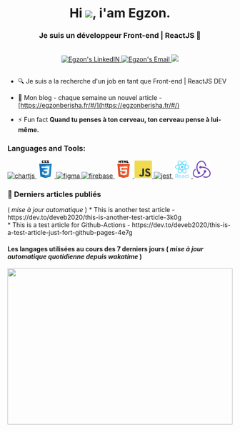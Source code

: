 <h1 align="center"> Hi <img src="https://media.giphy.com/media/hvRJCLFzcasrR4ia7z/giphy.gif" width="30px">, i'am Egzon.
<h3 align="center">Je suis un développeur Front-end | ReactJS 🚀</h3><br/>
 
<div align="center">
<a href="https://www.linkedin.com/in/egzonberishabordeaux/">
  <img alt="Egzon's LinkedIN" width="22px" src="https://raw.githubusercontent.com/peterthehan/peterthehan/master/assets/linkedin.svg" />
</a>
<a href="mailto: egzonberisha232@gmail.com">
  <img  alt="Egzon's Email" width="22px" src="https://img.icons8.com/fluent/48/000000/gmail-new.png" />
</a>
<img src="https://visitor-badge.glitch.me/badge?page_id=deveb2020"></img>
</div>
<br />


- 🔍 Je suis a la recherche d'un job en tant que Front-end | ReactJS DEV

- 📝 Mon blog - chaque semaine un nouvel article - [https://egzonberisha.fr/#/](https://egzonberisha.fr/#/)

- ⚡ Fun fact **Quand tu penses à ton cerveau, ton cerveau pense à lui-même.**


<h3 align="left">Languages and Tools:</h3>
<p align="left"> <a href="https://www.chartjs.org" target="_blank"> <img src="https://www.chartjs.org/media/logo-title.svg" alt="chartjs" width="40" height="40"/> </a> <a href="https://www.w3schools.com/css/" target="_blank"> <img src="https://raw.githubusercontent.com/devicons/devicon/master/icons/css3/css3-original-wordmark.svg" alt="css3" width="40" height="40"/> </a> <a href="https://www.figma.com/" target="_blank"> <img src="https://www.vectorlogo.zone/logos/figma/figma-icon.svg" alt="figma" width="40" height="40"/> </a> <a href="https://firebase.google.com/" target="_blank"> <img src="https://www.vectorlogo.zone/logos/firebase/firebase-icon.svg" alt="firebase" width="40" height="40"/> </a> <a href="https://www.w3.org/html/" target="_blank"> <img src="https://raw.githubusercontent.com/devicons/devicon/master/icons/html5/html5-original-wordmark.svg" alt="html5" width="40" height="40"/> </a> <a href="https://developer.mozilla.org/en-US/docs/Web/JavaScript" target="_blank"> <img src="https://raw.githubusercontent.com/devicons/devicon/master/icons/javascript/javascript-original.svg" alt="javascript" width="40" height="40"/> </a> <a href="https://jestjs.io" target="_blank"> <img src="https://www.vectorlogo.zone/logos/jestjsio/jestjsio-icon.svg" alt="jest" width="40" height="40"/> </a> <a href="https://reactjs.org/" target="_blank"> <img src="https://raw.githubusercontent.com/devicons/devicon/master/icons/react/react-original-wordmark.svg" alt="react" width="40" height="40"/> </a> <a href="https://redux.js.org" target="_blank"> <img src="https://raw.githubusercontent.com/devicons/devicon/master/icons/redux/redux-original.svg" alt="redux" width="40" height="40"/> </a> </p>

<h3>📝 Derniers articles publiés </h3> 
<span>(<i> mise à jour automatique </i>)</span>
<!-- BLOG-POST-LIST:START -->
* This is another test article - https://dev.to/deveb2020/this-is-another-test-article-3k0g <br/>* This is a test article for Github-Actions - https://dev.to/deveb2020/this-is-a-test-article-just-fort-github-pages-4e7g <br/>
<!-- BLOG-POST-LIST:END -->

<div align="center">
  <h4 align="left">Les langages utilisées au cours des 7 derniers jours ( <i>mise à jour automatique quotidienne depuis wakatime </i>)</h3>
  <img  src="https://wakatime.com/share/@2e54b860-cf1f-4a7c-9b1f-cf8a344b3087/80b6c10f-a040-413f-a4b3-d8e77d7a7d79.svg" height="350" width="100%"></img>
</div>




